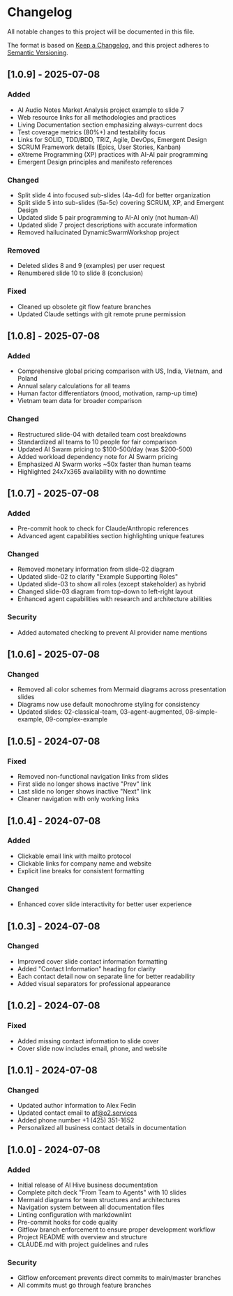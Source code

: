 # Changelog

All notable changes to this project will be documented in this file.

The format is based on [Keep a Changelog](https://keepachangelog.com/en/1.0.0/),
and this project adheres to [Semantic Versioning](https://semver.org/spec/v2.0.0.html).

## [1.0.9] - 2025-07-08

### Added
- AI Audio Notes Market Analysis project example to slide 7
- Web resource links for all methodologies and practices
- Living Documentation section emphasizing always-current docs
- Test coverage metrics (80%+) and testability focus
- Links for SOLID, TDD/BDD, TRIZ, Agile, DevOps, Emergent Design
- SCRUM Framework details (Epics, User Stories, Kanban)
- eXtreme Programming (XP) practices with AI-AI pair programming
- Emergent Design principles and manifesto references

### Changed
- Split slide 4 into focused sub-slides (4a-4d) for better organization
- Split slide 5 into sub-slides (5a-5c) covering SCRUM, XP, and Emergent Design
- Updated slide 5 pair programming to AI-AI only (not human-AI)
- Updated slide 7 project descriptions with accurate information
- Removed hallucinated DynamicSwarmWorkshop project

### Removed
- Deleted slides 8 and 9 (examples) per user request
- Renumbered slide 10 to slide 8 (conclusion)

### Fixed
- Cleaned up obsolete git flow feature branches
- Updated Claude settings with git remote prune permission

## [1.0.8] - 2025-07-08

### Added
- Comprehensive global pricing comparison with US, India, Vietnam, and Poland
- Annual salary calculations for all teams
- Human factor differentiators (mood, motivation, ramp-up time)
- Vietnam team data for broader comparison

### Changed
- Restructured slide-04 with detailed team cost breakdowns
- Standardized all teams to 10 people for fair comparison
- Updated AI Swarm pricing to $100-500/day (was $200-500)
- Added workload dependency note for AI Swarm pricing
- Emphasized AI Swarm works ~50x faster than human teams
- Highlighted 24x7x365 availability with no downtime

## [1.0.7] - 2025-07-08

### Added
- Pre-commit hook to check for Claude/Anthropic references
- Advanced agent capabilities section highlighting unique features

### Changed
- Removed monetary information from slide-02 diagram
- Updated slide-02 to clarify "Example Supporting Roles"
- Updated slide-03 to show all roles (except stakeholder) as hybrid
- Changed slide-03 diagram from top-down to left-right layout
- Enhanced agent capabilities with research and architecture abilities

### Security
- Added automated checking to prevent AI provider name mentions

## [1.0.6] - 2025-07-08

### Changed
- Removed all color schemes from Mermaid diagrams across presentation slides
- Diagrams now use default monochrome styling for consistency
- Updated slides: 02-classical-team, 03-agent-augmented, 08-simple-example, 09-complex-example

## [1.0.5] - 2024-07-08

### Fixed
- Removed non-functional navigation links from slides
- First slide no longer shows inactive "Prev" link
- Last slide no longer shows inactive "Next" link
- Cleaner navigation with only working links

## [1.0.4] - 2024-07-08

### Added
- Clickable email link with mailto protocol
- Clickable links for company name and website
- Explicit line breaks for consistent formatting

### Changed
- Enhanced cover slide interactivity for better user experience

## [1.0.3] - 2024-07-08

### Changed
- Improved cover slide contact information formatting
- Added "Contact Information" heading for clarity
- Each contact detail now on separate line for better readability
- Added visual separators for professional appearance

## [1.0.2] - 2024-07-08

### Fixed
- Added missing contact information to slide cover
- Cover slide now includes email, phone, and website

## [1.0.1] - 2024-07-08

### Changed
- Updated author information to Alex Fedin
- Updated contact email to af@o2.services
- Added phone number +1 (425) 351-1652
- Personalized all business contact details in documentation

## [1.0.0] - 2024-07-08

### Added
- Initial release of AI Hive business documentation
- Complete pitch deck "From Team to Agents" with 10 slides
- Mermaid diagrams for team structures and architectures
- Navigation system between all documentation files
- Linting configuration with markdownlint
- Pre-commit hooks for code quality
- Gitflow branch enforcement to ensure proper development workflow
- Project README with overview and structure
- CLAUDE.md with project guidelines and rules

### Security
- Gitflow enforcement prevents direct commits to main/master branches
- All commits must go through feature branches
